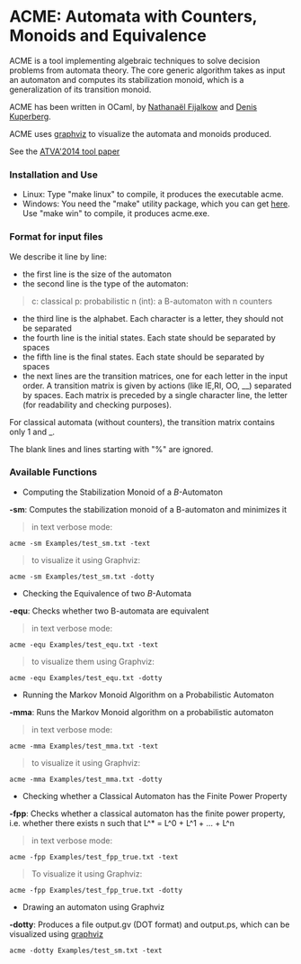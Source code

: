 # ACME: Automata with Counters, Monoids and Equivalence

ACME is a tool implementing algebraic techniques to solve decision problems from automata theory.
The core generic algorithm takes as input an automaton and computes its stabilization monoid,
which is a generalization of its transition monoid.

ACME has been written in OCaml, by [Nathana&euml;l Fijalkow](http://games-automata-play.com/)
and [Denis Kuperberg](https://perso.ens-lyon.fr/denis.kuperberg/).

ACME uses <a href=http://www.graphviz.org/>graphviz</a> to visualize the automata and monoids produced.

See the [ATVA'2014 tool paper](https://hal.archives-ouvertes.fr/hal-02101510)

### Installation and Use

* Linux: Type "make linux" to compile, it produces the executable acme.
* Windows: You need the "make" utility package, which you can get <a href=http://gnuwin32.sourceforge.net/packages/make.htm>here</a>. Use "make win" to compile, it produces acme.exe.

### Format for input files

We describe it line by line:
* the first line is the size of the automaton
* the second line is the type of the automaton:
 > c: classical
 > p: probabilistic
 > n (int): a B-automaton with n counters
* the third line is the alphabet. Each character is a letter, they should not be separated
* the fourth line is the initial states. Each state should be separated by spaces
* the fifth line is the final states. Each state should be separated by spaces
* the next lines are the transition matrices, one for each letter in the input order.
A transition matrix is given by actions (like IE,RI, OO, \_\_) separated by spaces.
Each matrix is preceded by a single character line, the letter (for readability and checking purposes).
 
For classical automata (without counters), the transition matrix contains only 1 and \_.

The blank lines and lines starting with "%" are ignored.

### Available Functions

* Computing the Stabilization Monoid of a $B$-Automaton

**-sm**: Computes the stabilization monoid of a B-automaton and minimizes it

 > in text verbose mode:
<div class="highlighter-rouge">
	<div class="highlight">
		<pre class="highlight"><code>acme -sm Examples/test_sm.txt -text</code></pre>
	</div>
</div>

 > to visualize it using Graphviz:
<div class="highlighter-rouge">
	<div class="highlight">
		<pre class="highlight"><code>acme -sm Examples/test_sm.txt -dotty</code></pre>
	</div>
</div>

* Checking the Equivalence of two $B$-Automata

**-equ**: Checks whether two B-automata are equivalent

 > in text verbose mode:
<div class="highlighter-rouge">
	<div class="highlight">
		<pre class="highlight"><code>acme -equ Examples/test_equ.txt -text</code></pre>
	</div>
</div>

 > to visualize them using Graphviz:
<div class="highlighter-rouge">
	<div class="highlight">
		<pre class="highlight"><code>acme -equ Examples/test_equ.txt -dotty</code></pre>
	</div>
</div>

* Running the Markov Monoid Algorithm on a Probabilistic Automaton

**-mma**: Runs the Markov Monoid algorithm on a probabilistic automaton

 > in text verbose mode:
<div class="highlighter-rouge">
	<div class="highlight">
		<pre class="highlight"><code>acme -mma Examples/test_mma.txt -text</code></pre>
	</div>
</div>

 > to visualize it using Graphviz:
<div class="highlighter-rouge">
	<div class="highlight">
		<pre class="highlight"><code>acme -mma Examples/test_mma.txt -dotty</code></pre>
	</div>
</div>


* Checking whether a Classical Automaton has the Finite Power Property

**-fpp**: Checks whether a classical automaton has the finite power property, i.e. whether there exists n such that L^* = L^0 + L^1 + ... + L^n

 > in text verbose mode:
<div class="highlighter-rouge">
	<div class="highlight">
		<pre class="highlight"><code>acme -fpp Examples/test_fpp_true.txt -text</code></pre>
	</div>
</div>

 > To visualize it using Graphviz:
<div class="highlighter-rouge">
	<div class="highlight">
		<pre class="highlight"><code>acme -fpp Examples/test_fpp_true.txt -dotty</code></pre>
	</div>
</div>

* Drawing an automaton using Graphviz

**-dotty**: Produces a file output.gv (DOT format) and output.ps, which can be visualized using <a href=http://www.graphviz.org/>graphviz</a>

<div class="highlighter-rouge">
	<div class="highlight">
		<pre class="highlight"><code>acme -dotty Examples/test_sm.txt -text</code></pre>
	</div>
</div>
